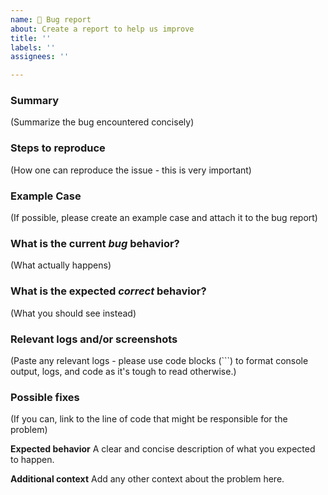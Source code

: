 ```yaml
---
name: 🐛 Bug report
about: Create a report to help us improve
title: ''
labels: ''
assignees: ''

---
```


### Summary

(Summarize the bug encountered concisely)

### Steps to reproduce

(How one can reproduce the issue - this is very important)

### Example Case

(If possible, please create an example case and attach it to the bug report)

### What is the current *bug* behavior?

(What actually happens)

### What is the expected *correct* behavior?

(What you should see instead)

### Relevant logs and/or screenshots

(Paste any relevant logs - please use code blocks (```) to format console output,
logs, and code as it's tough to read otherwise.)

### Possible fixes

(If you can, link to the line of code that might be responsible for the problem)

**Expected behavior**
A clear and concise description of what you expected to happen.

**Additional context**
Add any other context about the problem here.
